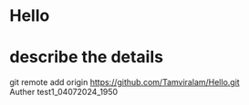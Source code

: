 # Hello
# describe the details 
git remote add origin https://github.com/Tamviralam/Hello.git
<br>
Auther test1_04072024_1950
